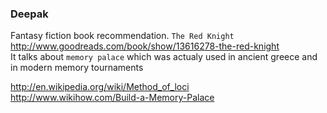 ### Deepak

Fantasy fiction book recommendation. `The Red Knight` http://www.goodreads.com/book/show/13616278-the-red-knight  
It talks about `memory palace` which was actualy used in ancient greece and in modern memory tournaments  

http://en.wikipedia.org/wiki/Method_of_loci  
http://www.wikihow.com/Build-a-Memory-Palace  


